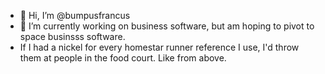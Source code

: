 - 👋 Hi, I’m @bumpusfrancus
- 👀 I’m currently working on business software, but am hoping to pivot to space businsss software.
- If I had a nickel for every homestar runner reference I use, I'd throw them at people in the food court. Like from above.

<!---
bumpusfrancus/bumpusfrancus is a ✨ special ✨ repository because its `README.md` (this file) appears on your GitHub profile.
You can click the Preview link to take a look at your changes.
--->
